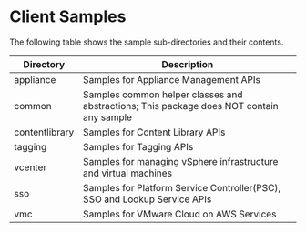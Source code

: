 # Client Samples

The following table shows the sample sub-directories and their contents.

Directory       | Description
----------------| -------------
appliance       | Samples for Appliance Management APIs
common          | Samples common helper classes and abstractions; This package does NOT contain any sample
contentlibrary  | Samples for Content Library APIs
tagging         | Samples for Tagging APIs
vcenter         | Samples for managing vSphere infrastructure and virtual machines
sso             | Samples for Platform Service Controller(PSC), SSO and Lookup Service APIs
vmc             | Samples for VMware Cloud on AWS Services
